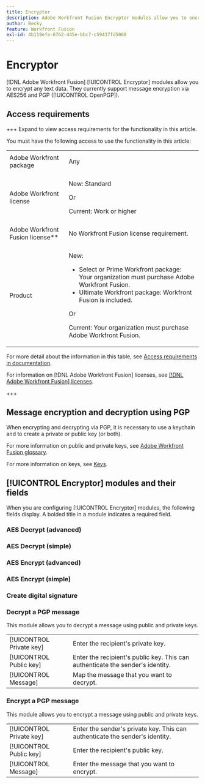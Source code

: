 ```yaml
---
title: Encryptor
description: Adobe Workfront Fusion Encryptor modules allow you to encrypt any text data. They currently support message encryption via AES256 and PGP (OpenPGP).
author: Becky
feature: Workfront Fusion
exl-id: 4b119efe-6762-445e-bbc7-c59437fd5060
---
```

# Encryptor

[!DNL Adobe Workfront Fusion] [!UICONTROL Encryptor] modules allow you to encrypt any text data. They currently support message encryption via AES256 and PGP ([!UICONTROL OpenPGP]).

## Access requirements

+++ Expand to view access requirements for the functionality in this article.

You must have the following access to use the functionality in this article:

<table style="table-layout:auto">
 <col> 
 <col> 
 <tbody> 
  <tr> 
   <td role="rowheader">Adobe Workfront package</td> 
   <td> <p>Any</p> </td> 
  </tr> 
  <tr data-mc-conditions=""> 
   <td role="rowheader">Adobe Workfront license</td> 
   <td> <p>New: Standard</p><p>Or</p><p>Current:  Work or higher</p> </td> 
  </tr> 
  <tr> 
   <td role="rowheader">Adobe Workfront Fusion license**</td> 
   <td>
   <p>No Workfront Fusion license requirement.</p>
   </td> 
  </tr> 
  <tr> 
   <td role="rowheader">Product</td> 
   <td>
   <p>New:</p> <ul><li>Select or Prime Workfront package: Your organization must purchase Adobe Workfront Fusion.</li><li>Ultimate Workfront package: Workfront Fusion is included.</li></ul>
   <p>Or</p>
   <p>Current: Your organization must purchase Adobe Workfront Fusion.</p>
   </td> 
  </tr>
 </tbody> 
</table>

For more detail about the information in this table, see [Access requirements in documentation](/help/workfront-fusion/references/licenses-and-roles/access-level-requirements-in-documentation.md).

For information on [!DNL Adobe Workfront Fusion] licenses, see [[!DNL Adobe Workfront Fusion] licenses](/help/workfront-fusion/set-up-and-manage-workfront-fusion/licensing-operations-overview/license-automation-vs-integration.md).

+++

## Message encryption and decryption using PGP

When encrypting and decrypting via PGP, it is necessary to use a keychain and to create a private or public key (or both).

For more information on public and private keys, see [Adobe Workfront Fusion glossary](/help/workfront-fusion/get-started-with-fusion/understand-fusion/fusion-glossary.md).

For more information on keys, see [Keys](/help/workfront-fusion/references/modules/keys.md).

## [!UICONTROL Encryptor] modules and their fields

When you are configuring [!UICONTROL Encryptor] modules, the following fields display. A bolded title in a module indicates a required field.

### AES Decrypt (advanced)



### AES Decrypt (simple)



### AES Encrypt (advanced)



### AES Encrypt (simple)



### Create digital signature



### Decrypt a PGP message

This module allows you to decrypt a message using public and private keys.

<table style="table-layout:auto">
    <tr>
        <td>[!UICONTROL Private key]</td>
        <td>Enter the recipient's private key.</td>
    </tr>
    <tr>
        <td>[!UICONTROL Public key]</td>
        <td>Enter the recipient's public key. This can authenticate the sender's identity.</td>
    </tr>
    <tr>
        <td>[!UICONTROL Message]</td>
        <td>Map the message that you want to decrypt.</td>
    </tr>
</table>

### Encrypt a PGP message

This module allows you to encrypt a message using public and private keys.

<table style="table-layout:auto">
    <tr>
        <td>[!UICONTROL Private key]</td>
        <td>Enter the sender's private key. This can authenticate the sender's identity.</td>
    </tr>
    <tr>
        <td>[!UICONTROL Public key]</td>
        <td>Enter the recipient's public key.</td>
    </tr>
    <tr>
        <td>[!UICONTROL Message]</td>
        <td>Enter the message that you want to encrypt.</td>
    </tr>
    </table>
